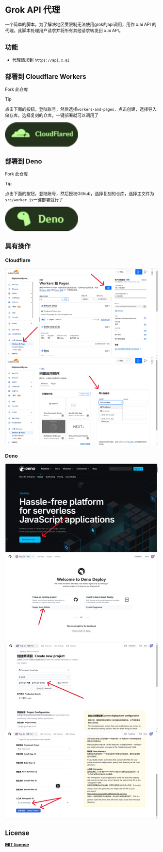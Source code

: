 # Grok API 代理

一个简单的脚本，为了解决地区受限制无法使用grok的api调用，用作 x.ai API 的代理。此脚本处理用户请求并将所有其他请求转发到 x.ai API。

## 功能

* 代理请求到 `https://api.x.ai`

## 部署到 Cloudflare Workers

Fork 此仓库    

> [!TIP]
> 点击下面的按钮，登陆账号，然后选择`workers-and-pages`，点击创建，选择导入储存库，选择复刻的仓库，一键部署就可以调用了

[![](img/cloudflared.svg)](https://www.cloudflare.com/)

## 部署到 Deno

Fork 此仓库 

> [!TIP]
> 点击下面的按钮，登陆账号，然后授权Github，选择复刻的仓库，选择主文件为`src/worker.js`一键部署就行了

[![](img/deno.svg)](https://deno.com/deploy)

## 具有操作
### Cloudflare
![alt text](img/cloudflared_1.png)
![alt text](img/cloudflared_2.png)

### Deno
![alt text](img/deno_1.png)
![alt text](img/deno_2.png)
![alt text](img/deno_3.png)
![alt text](img/deno_4.png)

## License

**[MIT license](LICENSE)**